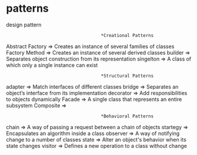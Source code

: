 # patterns
design pattern 

										*Creational Patterns

Abstract Factory => Creates an instance of several families of classes
Factory Method   =>	Creates an instance of several derived classes
builder          => Separates object construction from its representation
singelton        => A class of which only a single instance can exist

										*Structural Patterns

adapter         =>  Match interfaces of different classes
bridge          =>	Separates an object’s interface from its implementation
decorator       =>  Add responsibilities to objects dynamically
Facade	        =>  A single class that represents an entire subsystem
Composite       =>


										*Behavioral Patterns
										
chain           => A way of passing a request between a chain of objects
startegy        => Encapsulates an algorithm inside a class
observer        => A way of notifying change to a number of classes
state           => Alter an object's behavior when its state changes
visitor         => Defines a new operation to a class without change
